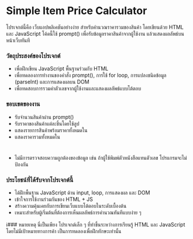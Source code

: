 # Simple Item Price Calculator

โปรเจกต์นี้คือ เว็บแอปพลิเคชันอย่างง่าย สำหรับคำนวณราคารวมของสินค้า โดยเขียนด้วย HTML และ JavaScript โค้ดนี้ใช้ prompt() เพื่อรับข้อมูลราคาสินค้าจากผู้ใช้งาน แล้วแสดงผลลัพธ์บนหน้าเว็บทันที

### วัตถุประสงค์ของโปรเจกต์
- เพื่อฝึกเขียน JavaScript พื้นฐานร่วมกับ HTML
- เพื่อทดลองการทำงานของคำสั่ง prompt(), การใช้ for loop, การแปลงชนิดข้อมูล (parseInt) และการแสดงผลบน DOM
- เพื่อทดสอบการรวมค่าตัวเลขจากผู้ใช้งานและแสดงผลลัพธ์แบบโต้ตอบ

### ขอบเขตของงาน
- รับจำนวนสินค้าผ่าน prompt()
- รับราคาของสินค้าแต่ละชิ้นโดยใช้ลูป
- แสดงรายการสินค้าพร้อมราคาทั้งหมดใน <div id="price-list">
- แสดงราคารวมทั้งหมดใน <h1 id="result">
- ไม่มีการตรวจสอบความถูกต้องของข้อมูล เช่น ถ้าผู้ใช้พิมพ์ตัวหนังสือแทนตัวเลข โปรแกรมจะไม่ป้องกัน

### ประโยชน์ที่ได้รับจากโปรเจกต์นี้
- ได้ฝึกพื้นฐาน JavaScript ด้าน input, loop, การแสดงผล และ DOM
- เข้าใจการใช้งานร่วมกันของ HTML + JS
- สร้างความคุ้นเคยกับการเขียนเว็บแบบโต้ตอบในระดับเบื้องต้น
- เหมาะสำหรับผู้เริ่มต้นที่ต้องการเห็นผลลัพธ์การคำนวณทันทีแบบง่าย ๆ

ℹ### หมายเหตุ
นี่เป็นเพียง โปรเจกต์เล็ก ๆ ที่ทำขึ้นระหว่างการเรียนรู้ HTML และ JavaScript โดยไม่มีเป้าหมายทางการค้า เป็นการทดลองเพื่อฝึกทักษะเท่านั้น

